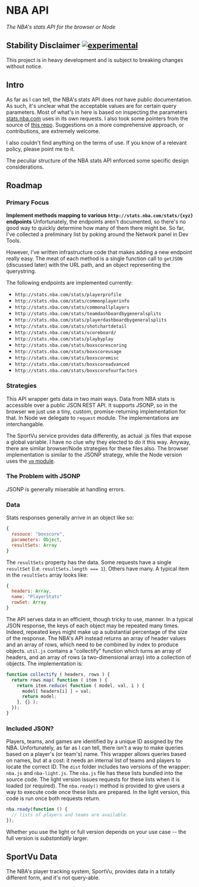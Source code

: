 # NBA API
*The NBA's stats API for the browser or Node*

## Stability Disclaimer [![experimental](http://badges.github.io/stability-badges/dist/experimental.svg)](http://github.com/badges/stability-badges)

This project is in heavy development and is subject to breaking changes without notice.

## Intro

As far as I can tell, the NBA's stats API does not have public documentation. As such, it's unclear what the acceptable values are for certain query parameters. Most of what's in here is based on inspecting the parameters [stats.nba.com](http://stats.nba.com/) uses in its own requests. I also took some pointers from the source of [this repo](https://github.com/Caged/nba-player-tracking). Suggestions on a more comprehensive approach, or contributions, are extremely welcome.

I also couldn't find anything on the terms of use. If you know of a relevant policy, please point me to it.

The peculiar structure of the NBA stats API enforced some specific design considerations. 

## Roadmap

### Primary Focus
**Implement methods mapping to various `http://stats.nba.com/stats/{xyz}` endpoints**
Unfortunately, the endpoints aren't documented, so there's no good way to quickly determine how many of them there might be. So far, I've collected a preliminary list by poking around the Network panel in Dev Tools. 

However, I've written infrastructure code that makes adding a new endpoint really easy. The meat of each method is a single function call to `getJSON` (discussed later) with the URL path, and an object representing the querystring.

The following endpoints are implemented currently:
- `http://stats.nba.com/stats/playerprofile`
- `http://stats.nba.com/stats/commonplayerinfo`
- `http://stats.nba.com/stats/commonallplayers`
- `http://stats.nba.com/stats/teamdashboardbygeneralsplits`
- `http://stats.nba.com/stats/playerdashboardbygeneralsplits`
- `http://stats.nba.com/stats/shotchartdetail`
- `http://stats.nba.com/stats/scoreboard/`
- `http://stats.nba.com/stats/playbyplay`
- `http://stats.nba.com/stats/boxscorescoring`
- `http://stats.nba.com/stats/boxscoreusage`
- `http://stats.nba.com/stats/boxscoremisc`
- `http://stats.nba.com/stats/boxscoreadvanced`
- `http://stats.nba.com/stats/boxscorefourfactors`

### Strategies
This API wrapper gets data in two main ways. Data from NBA stats is accessible over a public JSON REST API. It supports JSONP, so in the browser we just use a tiny, custom, promise-returning implementation for that. In Node we delegate to `request` module. The implementations are interchangable.

The SportVu service provides data differently, as actual .js files that expose a global variable. I have no clue why they elected to do it this way. Anyway, there are similar browser/Node strategies for these files also. The browser implementation is similar to the JSONP strategy, while the Node version uses the [`vm` module]().

### The Problem with JSONP
JSONP is generally miserable at handling errors.

### Data
Stats responses generally arrive in an object like so:

```js
{
  resouce: "boxscore",
  parameters: Object, 
  resultSets: Array
}
```

The `resultSets` property has the data. Some requests have a single `resultSet` (i.e. `resultSets.length === 1`). Others have many. A typical item in the `resultSets` array looks like:

```js
{
  headers: Array,
  name: "PlayerStats"
  rowSet: Array
}
```

The API serves data in an efficient, though tricky to use, manner. In a typical JSON response, the keys of each object may be repeated many times. Indeed, repeated keys might make up a substantial percentage of the size of the response. The NBA's API instead returns an array of header values and an array of rows, which need to be combined by index to produce objects. `util.js` contains a "collectify" function which turns an array of headers, and an array of rows (a two-dimensional array) into a collection of objects. The implementation is:

```js
function collectify ( headers, rows ) {
  return rows.map( function ( item ) {
    return item.reduce( function ( model, val, i ) {
      model[ headers[i] ] = val;
      return model;
    }, {} );
  });
}
```

### Included JSON?
Players, teams, and games are identified by a unique ID assigned by the NBA. Unfortunately, as far as I can tell, there isn't a way to make queries based on a player's (or team's) name. This wrapper allows queries based on names, but at a cost: it needs an internal list of teams and players to locate the correct ID. The `dist` folder includes two versions of the wrapper: `nba.js` and `nba-light.js`. The `nba.js` file has these lists bundled into the source code. The light version issues requests for these lists when it is loaded (or required). The `nba.ready()` method is provided to give users a way to execute code once these lists are prepared. In the light version, this code is run once both requests return.

```js
nba.ready(function () {
  // lists of players and teams are available.
});
```
Whether you use the light or full version depends on your use case -- the full version is _substantially_ larger.

## SportVu Data
The NBA's player tracking system, SportVu, provides data in a totally different form, and it's not query-able. 
